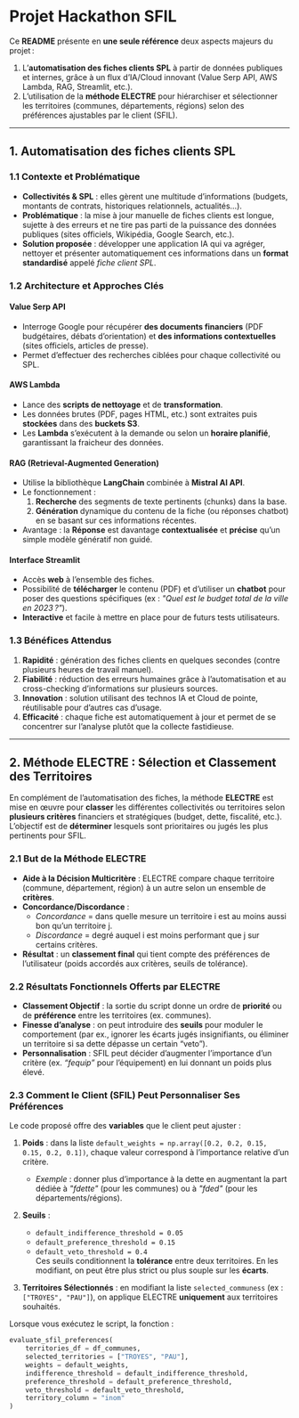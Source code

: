 # Projet Hackathon SFIL

Ce **README** présente en **une seule référence** deux aspects majeurs du projet :
1. L’**automatisation des fiches clients SPL** à partir de données publiques et internes, grâce à un flux d’IA/Cloud innovant (Value Serp API, AWS Lambda, RAG, Streamlit, etc.).  
2. L’utilisation de la **méthode ELECTRE** pour hiérarchiser et sélectionner les territoires (communes, départements, régions) selon des préférences ajustables par le client (SFIL).

---

## 1. Automatisation des fiches clients SPL

### 1.1 Contexte et Problématique

- **Collectivités & SPL** : elles gèrent une multitude d’informations (budgets, montants de contrats, historiques relationnels, actualités…).  
- **Problématique** : la mise à jour manuelle de fiches clients est longue, sujette à des erreurs et ne tire pas parti de la puissance des données publiques (sites officiels, Wikipédia, Google Search, etc.).  
- **Solution proposée** : développer une application IA qui va agréger, nettoyer et présenter automatiquement ces informations dans un **format standardisé** appelé *fiche client SPL*.

### 1.2 Architecture et Approches Clés

#### Value Serp API
- Interroge Google pour récupérer **des documents financiers** (PDF budgétaires, débats d’orientation) et **des informations contextuelles** (sites officiels, articles de presse).  
- Permet d’effectuer des recherches ciblées pour chaque collectivité ou SPL.

#### AWS Lambda
- Lance des **scripts de nettoyage** et de **transformation**.  
- Les données brutes (PDF, pages HTML, etc.) sont extraites puis **stockées** dans des **buckets S3**.  
- Les **Lambda** s’exécutent à la demande ou selon un **horaire planifié**, garantissant la fraicheur des données.

#### RAG (Retrieval-Augmented Generation)
- Utilise la bibliothèque **LangChain** combinée à **Mistral AI API**.  
- Le fonctionnement :  
  1. **Recherche** des segments de texte pertinents (chunks) dans la base.  
  2. **Génération** dynamique du contenu de la fiche (ou réponses chatbot) en se basant sur ces informations récentes.
- Avantage : la **Réponse** est davantage **contextualisée** et **précise** qu’un simple modèle génératif non guidé.

#### Interface Streamlit
- Accès **web** à l’ensemble des fiches.  
- Possibilité de **télécharger** le contenu (PDF) et d’utiliser un **chatbot** pour poser des questions spécifiques (ex : *"Quel est le budget total de la ville en 2023 ?"*).  
- **Interactive** et facile à mettre en place pour de futurs tests utilisateurs.

### 1.3 Bénéfices Attendus

1. **Rapidité** : génération des fiches clients en quelques secondes (contre plusieurs heures de travail manuel).  
2. **Fiabilité** : réduction des erreurs humaines grâce à l’automatisation et au cross-checking d’informations sur plusieurs sources.  
3. **Innovation** : solution utilisant des technos IA et Cloud de pointe, réutilisable pour d’autres cas d’usage.  
4. **Efficacité** : chaque fiche est automatiquement à jour et permet de se concentrer sur l’analyse plutôt que la collecte fastidieuse.

---

## 2. Méthode ELECTRE : Sélection et Classement des Territoires

En complément de l’automatisation des fiches, la méthode **ELECTRE** est mise en œuvre pour **classer** les différentes collectivités ou territoires selon **plusieurs critères** financiers et stratégiques (budget, dette, fiscalité, etc.). L’objectif est de **déterminer** lesquels sont prioritaires ou jugés les plus pertinents pour SFIL.

### 2.1 But de la Méthode ELECTRE

- **Aide à la Décision Multicritère** : ELECTRE compare chaque territoire (commune, département, région) à un autre selon un ensemble de **critères**.  
- **Concordance/Discordance** :  
  - *Concordance* = dans quelle mesure un territoire i est au moins aussi bon qu’un territoire j.  
  - *Discordance* = degré auquel i est moins performant que j sur certains critères.  
- **Résultat** : un **classement final** qui tient compte des préférences de l’utilisateur (poids accordés aux critères, seuils de tolérance).

### 2.2 Résultats Fonctionnels Offerts par ELECTRE

- **Classement Objectif** : la sortie du script donne un ordre de **priorité** ou de **préférence** entre les territoires (ex. communes).  
- **Finesse d’analyse** : on peut introduire des **seuils** pour moduler le comportement (par ex., ignorer les écarts jugés insignifiants, ou éliminer un territoire si sa dette dépasse un certain “veto”).  
- **Personnalisation** : SFIL peut décider d’augmenter l’importance d’un critère (ex. *“fequip”* pour l’équipement) en lui donnant un poids plus élevé.

### 2.3 Comment le Client (SFIL) Peut Personnaliser Ses Préférences

Le code proposé offre des **variables** que le client peut ajuster :

1. **Poids** : dans la liste `default_weights = np.array([0.2, 0.2, 0.15, 0.15, 0.2, 0.1])`, chaque valeur correspond à l’importance relative d’un critère.   
   - *Exemple* : donner plus d’importance à la dette en augmentant la part dédiée à *"fdette"* (pour les communes) ou à *"fded"* (pour les départements/régions).

2. **Seuils** :  
   - `default_indifference_threshold = 0.05`  
   - `default_preference_threshold = 0.15`  
   - `default_veto_threshold = 0.4`  
   Ces seuils conditionnent la **tolérance** entre deux territoires. En les modifiant, on peut être plus strict ou plus souple sur les **écarts**.

3. **Territoires Sélectionnés** : en modifiant la liste `selected_communess` (ex : `["TROYES", "PAU"]`), on applique ELECTRE **uniquement** aux territoires souhaités. 

Lorsque vous exécutez le script, la fonction :

```python
evaluate_sfil_preferences(
    territories_df = df_communes,
    selected_territories = ["TROYES", "PAU"],
    weights = default_weights,
    indifference_threshold = default_indifference_threshold,
    preference_threshold = default_preference_threshold,
    veto_threshold = default_veto_threshold,
    territory_column = "inom"
)

